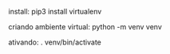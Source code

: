 install:
pip3 install virtualenv

criando ambiente virtual:
python -m venv venv

ativando:
. venv/bin/activate
